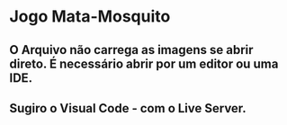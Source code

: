 # Jogo Mata-Mosquito
## O Arquivo não carrega as imagens se abrir direto. É necessário abrir por um editor ou uma IDE.
## Sugiro o Visual Code - com o Live Server.
 
